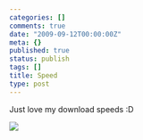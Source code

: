 ```yaml
---
categories: []
comments: true
date: "2009-09-12T00:00:00Z"
meta: {}
published: true
status: publish
tags: []
title: Speed
type: post
---
```

Just love my download speeds :D

![](/static/4f331d1f8754c7ec090e554a/50fe1c99e4b01c920a89f452/50fe1c99e4b01c920a89f4ab/1252755003837/download%20speed.tiff/1000w)
